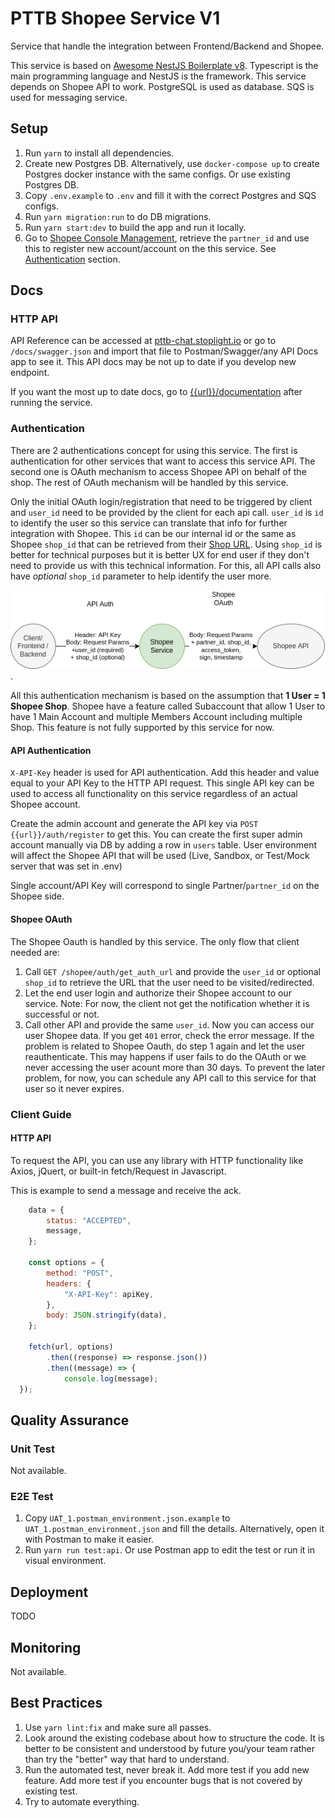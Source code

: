 # PTTB Shopee Service V1

Service that handle the integration between Frontend/Backend and Shopee.

This service is based on [Awesome NestJS Boilerplate v8](README_NEST.md). Typescript is the main programming language and NestJS is the framework. This service depends on Shopee API to work. PostgreSQL is used as database. SQS is used for messaging service.

## Setup

1. Run `yarn` to install all dependencies.
2. Create new Postgres DB. Alternatively, use `docker-compose up` to create Postgres docker instance with the same configs. Or use existing Postgres DB.
3. Copy `.env.example` to `.env` and fill it with the correct Postgres and SQS configs.
4. Run `yarn migration:run` to do DB migrations.
5. Run `yarn start:dev` to build the app and run it locally.
6. Go to [Shopee Console Management](https://open.shopee.com/myconsole/management/app), retrieve the `partner_id` and use this to register new account/account on the this service. See [Authentication](#authentication) section.


## Docs

### HTTP API

API Reference can be accessed at [pttb-chat.stoplight.io](https://pttb-chat.stoplight.io/) or go to `/docs/swagger.json` and import that file to Postman/Swagger/any API Docs app to see it. This API docs may be not up to date if you develop new endpoint.

If you want the most up to date docs, go to [{{url}}/documentation](http://localhost:3000/documentation) after running the service.

### Authentication

There are 2 authentications concept for using this service. The first is authentication for other services that want to access this service API. The second one is OAuth mechanism to access Shopee API on behalf of the shop. The rest of OAuth mechanism will be handled by this service.

Only the initial OAuth login/registration that need to be triggered by client and `user_id` need to be provided by the client for each api call. `user_id` is `id` to identify the user so this service can translate that info for further integration with Shopee. This `id` can be our internal id or the same as Shopee `shop_id` that can be retrieved from their [Shop URL](https://seller.shopee.ph/edu/article/6524). Using `shop_id` is better for technical purposes but it is better UX for end user if they don't need to provide us with this technical information. For this, all API calls also have *optional* `shop_id` parameter to help identify the user more.

![Authentication mechanism](/docs/auth.png "Authentication mechanism").

All this authentication mechanism is based on the assumption that **1 User = 1 Shopee Shop**. Shopee have a feature called Subaccount that allow 1 User to have 1 Main Account and multiple Members Account including multiple Shop. This feature is not fully supported by this service for now. 


#### API Authentication

`X-API-Key` header is used for API authentication. Add this header and value equal to your API Key to the HTTP API request. This single API key can be used to access all functionality on this service regardless of an actual Shopee account.

Create the admin account and generate the API key via  `POST {{url}}/auth/register` to get this. You can create the first super admin account manually via DB by adding a row in `users` table. User environment will affect the Shopee API that will be used (Live, Sandbox, or Test/Mock server that was set in .env)

Single account/API Key will correspond to single Partner/`partner_id` on the Shopee side.

#### Shopee OAuth

The Shopee Oauth is handled by this service. The only flow that client needed are:
1. Call `GET /shopee/auth/get_auth_url` and provide the `user_id` or optional `shop_id` to retrieve the URL that the user need to be visited/redirected.
2. Let the end user login and authorize their Shopee account to our service. Note: For now, the client not get the notification whether it is successful or not.
3. Call other API and provide the same `user_id`. Now you can access our user Shopee data. If you get `401` error, check the error message. If the problem is related to Shopee Oauth, do step 1 again and let the user reauthenticate. This may happens if user fails to do the OAuth or we never accessing the user acount more than 30 days. To prevent the later problem, for now, you can schedule any API call to this service for that user so it never expires.


### Client Guide

#### HTTP API

To request the API, you can use any library with HTTP functionality like Axios, jQuert, or built-in fetch/Request in Javascript.

This is example to send a message and receive the ack.
```javascript
    data = {
        status: "ACCEPTED",
        message,
    };

    const options = {
        method: "POST",
        headers: {
            "X-API-Key": apiKey,
        },
        body: JSON.stringify(data),
    };

    fetch(url, options)
        .then((response) => response.json())
        .then((message) => {
            console.log(message);
  });
```
## Quality Assurance

### Unit Test

Not available.

### E2E Test

1. Copy `UAT_1.postman_environment.json.example` to `UAT_1.postman_environment.json` and fill the details. Alternatively, open it with Postman to make it easier.
2. Run `yarn run test:api`. Or use Postman app to edit the test or run it in visual environment.



## Deployment

TODO

## Monitoring

Not available.

## Best Practices

1. Use `yarn lint:fix` and make sure all passes.
2. Look around the existing codebase about how to structure the code. It is better to be consistent and understood by future you/your team rather than try the "better" way that hard to understand.
3. Run the automated test, never break it. Add more test if you add new feature. Add more test if you encounter bugs that is not covered by existing test.
4. Try to automate everything.